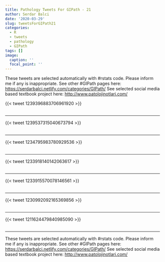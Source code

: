 ```yaml
---
title: Pathology Tweets For GIPath - 21
author: Serdar Balci
date: '2020-03-29'
slug: tweetsForGIPath21
categories:
  - R
  - tweets
  - pathology
  - GIPath
tags: []
image:
  caption: ''
  focal_point: ''
---
```



These tweets are selected automatically with #rstats code. Please inform me if any is inappropriate.
See other #GIPath pages here: https://serdarbalci.netlify.com/categories/GIPath/ 
See selected social media based textbook project here: http://www.patolojinotlari.com/

{{< tweet 1239396883706961920 >}}
<br>
<br>
<hr>
{{< tweet 1239537315040673794 >}}
<br>
<br>
<hr>
{{< tweet 1234795983780929536 >}}
<br>
<br>
<hr>
{{< tweet 1233918140142063617 >}}
<br>
<br>
<hr>
{{< tweet 1233915570078146561 >}}
<br>
<br>
<hr>
{{< tweet 1230992092165369856 >}}
<br>
<br>
<hr>
{{< tweet 1211624479840985090 >}}
<br>
<br>
<hr>


These tweets are selected automatically with #rstats code. Please inform me if any is inappropriate.
See other #GIPath pages here: https://serdarbalci.netlify.com/categories/GIPath/ 
See selected social media based textbook project here: http://www.patolojinotlari.com/
